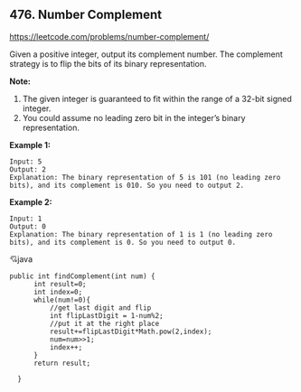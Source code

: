 ## 476. Number Complement
https://leetcode.com/problems/number-complement/


Given a positive integer, output its complement number. The complement strategy is to flip the bits of its binary representation.

  **Note:**
  1. The given integer is guaranteed to fit within the range of a 32-bit signed integer.
  2. You could assume no leading zero bit in the integer’s binary representation.
  
  **Example 1:**
  
    Input: 5
    Output: 2
    Explanation: The binary representation of 5 is 101 (no leading zero bits), and its complement is 010. So you need to output 2.
  
  **Example 2:**
  
    Input: 1
    Output: 0
    Explanation: The binary representation of 1 is 1 (no leading zero bits), and its complement is 0. So you need to output 0.
  
  :cupid:java
    
    public int findComplement(int num) {
          int result=0;
          int index=0;
          while(num!=0){
              //get last digit and flip
              int flipLastDigit = 1-num%2;
              //put it at the right place
              result+=flipLastDigit*Math.pow(2,index);
              num=num>>1;
              index++;
          }
          return result;
         
      }
